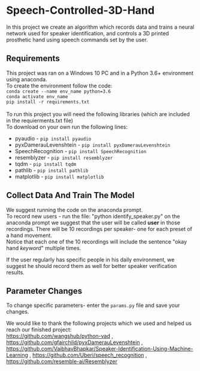 # Speech-Controlled-3D-Hand
In this project we create an algorithm which records data and trains a neural network used for speaker identification, and controls a 3D printed prosthetic hand using speech commands set by the user.

## Requirements
This project was ran on a Windows 10 PC and in a Python 3.6+ environment using anaconda.<br/>
To create the environment follow the code:<br/>
`conda create --name env_name python=3.6`<br/>
`conda activate env_name`<br/>
`pip install -r requirements.txt`<br/>
<br/>
To run this project you will need the following libraries (which are included in the requierments.txt file)<br/>
To download on your own run the following lines:
* pyaudio - `pip install pyaudio`
* pyxDamerauLevenshtein - `pip install pyxDamerauLevenshtein`
* SpeechRecognition - `pip install SpeechRecognition`
* resemblyzer - `pip install resemblyzer`
* tqdm - `pip install tqdm`
* pathlib - `pip install pathlib`
* matplotlib - `pip install matplotlib`

## Collect Data And Train The Model
We suggest running the code on the anaconda prompt.<br/>
To record new users - run the file: "python identify_speaker.py" on the anaconda prompt
we suggest that the user will be called **user** in those recordings.
There will be 10 recordings per speaker- one for each preset of a hand movement.<br/>
Notice that each one of the 10 recordings will include the sentence "okay hand *keyword*" multiple times.<br/>

If the user regularly has specific people in his daily environment, we suggest he should record them as well for better speaker verification results.

## Parameter Changes
To change specific parameters- enter the `params.py` file and save your changes. <br/>

We would like to thank the following projects which we used and helped us reach our finished project:<br/>
https://github.com/wangshub/python-vad , https://github.com/gfairchild/pyxDamerauLevenshtein , 
https://github.com/VaibhavBhapkar/Speaker-Identification-Using-Machine-Learning , 
https://github.com/Uberi/speech_recognition , 
https://github.com/resemble-ai/Resemblyzer
